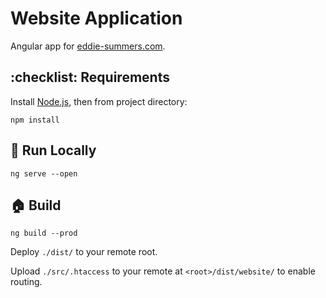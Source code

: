 # Website Application

Angular app for [eddie-summers.com](https://eddie-summers.com).

## :checklist: Requirements

Install [Node.js](https://nodejs.org/en/), then from project directory:

`npm install`

## :running: Run Locally

`ng serve --open`

## :house: Build

`ng build --prod`

Deploy `./dist/` to your remote root.

Upload `./src/.htaccess` to your remote at `<root>/dist/website/` to enable routing.
